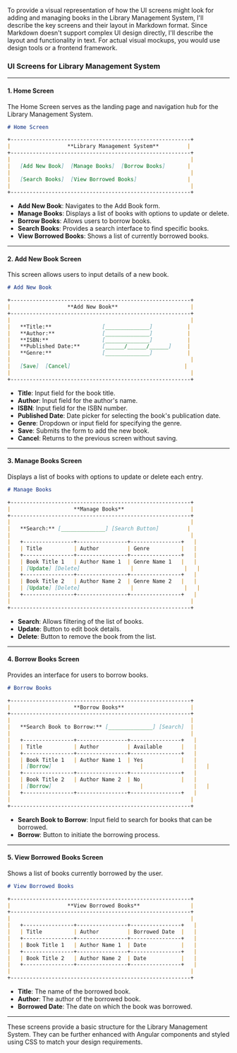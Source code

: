 To provide a visual representation of how the UI screens might look for adding and managing books in the Library Management System, I'll describe the key screens and their layout in Markdown format. Since Markdown doesn't support complex UI design directly, I'll describe the layout and functionality in text. For actual visual mockups, you would use design tools or a frontend framework.

### **UI Screens for Library Management System**

---

#### **1. Home Screen**

The Home Screen serves as the landing page and navigation hub for the Library Management System.

```markdown
# Home Screen

+---------------------------------------------------------+
|                  **Library Management System**         |
+---------------------------------------------------------+
|                                                         |
|   [Add New Book]  [Manage Books]  [Borrow Books]       |
|                                                         |
|   [Search Books]  [View Borrowed Books]                |
|                                                         |
+---------------------------------------------------------+
```

- **Add New Book**: Navigates to the Add Book form.
- **Manage Books**: Displays a list of books with options to update or delete.
- **Borrow Books**: Allows users to borrow books.
- **Search Books**: Provides a search interface to find specific books.
- **View Borrowed Books**: Shows a list of currently borrowed books.

---

#### **2. Add New Book Screen**

This screen allows users to input details of a new book.

```markdown
# Add New Book

+---------------------------------------------------------+
|                  **Add New Book**                       |
+---------------------------------------------------------+
|                                                         |
|   **Title:**                [______________]           |
|   **Author:**               [______________]           |
|   **ISBN:**                 [______________]           |
|   **Published Date:**       [______/______/______]     |
|   **Genre:**                [______________]           |
|                                                         |
|   [Save]  [Cancel]                                    |
|                                                         |
+---------------------------------------------------------+
```

- **Title**: Input field for the book title.
- **Author**: Input field for the author's name.
- **ISBN**: Input field for the ISBN number.
- **Published Date**: Date picker for selecting the book's publication date.
- **Genre**: Dropdown or input field for specifying the genre.
- **Save**: Submits the form to add the new book.
- **Cancel**: Returns to the previous screen without saving.

---

#### **3. Manage Books Screen**

Displays a list of books with options to update or delete each entry.

```markdown
# Manage Books

+---------------------------------------------------------+
|                    **Manage Books**                     |
+---------------------------------------------------------+
|                                                         |
|   **Search:** [______________] [Search Button]         |
|                                                         |
|   +----------------+----------------+----------------+   |
|   | Title          | Author         | Genre          |   |
|   +----------------+----------------+----------------+   |
|   | Book Title 1   | Author Name 1  | Genre Name 1   |   |
|   | [Update] [Delete]                |                |   |
|   +----------------+----------------+----------------+   |
|   | Book Title 2   | Author Name 2  | Genre Name 2   |   |
|   | [Update] [Delete]                |                |   |
|   +----------------+----------------+----------------+   |
|                                                         |
+---------------------------------------------------------+
```

- **Search**: Allows filtering of the list of books.
- **Update**: Button to edit book details.
- **Delete**: Button to remove the book from the list.

---

#### **4. Borrow Books Screen**

Provides an interface for users to borrow books.

```markdown
# Borrow Books

+---------------------------------------------------------+
|                    **Borrow Books**                     |
+---------------------------------------------------------+
|                                                         |
|   **Search Book to Borrow:** [______________] [Search]  |
|                                                         |
|   +----------------+----------------+----------------+   |
|   | Title          | Author         | Available      |   |
|   +----------------+----------------+----------------+   |
|   | Book Title 1   | Author Name 1  | Yes            |   |
|   | [Borrow]                            |                |   |
|   +----------------+----------------+----------------+   |
|   | Book Title 2   | Author Name 2  | No             |   |
|   | [Borrow]                            |                |   |
|   +----------------+----------------+----------------+   |
|                                                         |
+---------------------------------------------------------+
```

- **Search Book to Borrow**: Input field to search for books that can be borrowed.
- **Borrow**: Button to initiate the borrowing process.

---

#### **5. View Borrowed Books Screen**

Shows a list of books currently borrowed by the user.

```markdown
# View Borrowed Books

+---------------------------------------------------------+
|                  **View Borrowed Books**                |
+---------------------------------------------------------+
|                                                         |
|   +----------------+----------------+----------------+   |
|   | Title          | Author         | Borrowed Date  |   |
|   +----------------+----------------+----------------+   |
|   | Book Title 1   | Author Name 1  | Date           |   |
|   +----------------+----------------+----------------+   |
|   | Book Title 2   | Author Name 2  | Date           |   |
|   +----------------+----------------+----------------+   |
|                                                         |
+---------------------------------------------------------+
```

- **Title**: The name of the borrowed book.
- **Author**: The author of the borrowed book.
- **Borrowed Date**: The date on which the book was borrowed.

---

These screens provide a basic structure for the Library Management System. They can be further enhanced with Angular components and styled using CSS to match your design requirements.